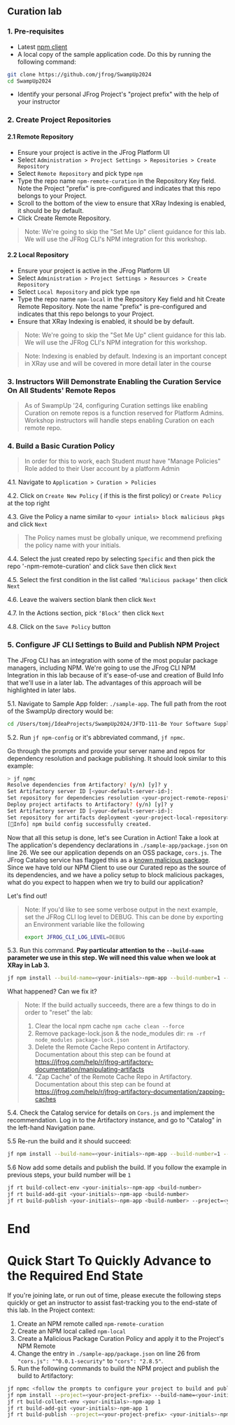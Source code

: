 ## Curation lab
### 1. Pre-requisites
* Latest [npm client](https://nodejs.org/en/download/package-manager)
* A local copy of the sample application code.  Do this by running the following command:
```bash
git clone https://github.com/jfrog/SwampUp2024
cd SwampUp2024
```
* Identify your personal JFrog Project's "project prefix" with the help of your instructor

### 2. Create Project Repositories

#### 2.1 Remote Repository
* Ensure your project is active in the JFrog Platform UI 
* Select `Administration > Project Settings > Repositories > Create Repository`
* Select `Remote Repository` and  pick type `npm`
* Type the repo name `npm-remote-curation` in the Repository Key field. Note
  the Project "prefix" is pre-configured and indicates that this repo belongs to your Project.
* Scroll to the bottom of the view to ensure that XRay Indexing is enabled, it should be by default.
* Click Create Remote Repository.
> Note:  We're going to skip the "Set Me Up" client guidance for this lab. We will use the JFRog CLI's
> NPM integration for this workshop.

#### 2.2 Local Repository
* Ensure your project is active in the JFrog Platform UI
* Select `Administration > Project Settings > Resources > Create Repository`
* Select `Local Repository` and  pick type `npm`
* Type the repo name `npm-local` in the Repository Key field and hit Create Remote Repository.  Note
  the name "prefix" is pre-configured and indicates that this repo belongs to your Project.
* Ensure that XRay Indexing is enabled, it should be by default.
> Note:  We're going to skip the "Set Me Up" client guidance for this lab. We will use the JFRog CLI's
> NPM integration for this workshop.

> Note: Indexing is enabled by default.  Indexing is an important concept in XRay use and will be covered in 
> more detail later in the course
    

### 3. Instructors Will Demonstrate Enabling the Curation Service On All Students' Remote Repos
> As of SwampUp '24, configuring Curation settings like enabling Curation on remote repos is a function reserved for Platform Admins. Workshop instructors will handle steps enabling Curation on each remote repo.

### 4. Build a Basic Curation Policy
> In order for this to work, each Student _must_ have "Manage Policies" Role added to their User account by a platform Admin

4.1. Navigate to `Application > Curation > Policies`

4.2. Click on `Create New Policy` ( if this is the first policy) or `Create Policy` at the top right 

4.3. Give the Policy a name similar to `<your intials> block malicious pkgs` and click `Next`
> The Policy names must be globally unique, we recommend prefixing the policy name with your initials.

4.4. Select the just created repo by selecting `Specific` and then pick the repo '<your-project-prefix>-npm-remote-curation' 
and click `Save` then click `Next`

4.5. Select the first condition in the list called `‘Malicious package’` then click `Next`

4.6. Leave the waivers section blank then click `Next`

4.7. In the Actions section, pick `‘Block’` then click `Next`

4.8. Click on the `Save Policy` button

### 5. Configure JF CLI Settings to Build and Publish NPM Project
The JFrog CLI has an integration with some of the most popular package managers, including NPM.  We're going to use the JFrog CLI NPM Integration in this lab because of it's ease-of-use and creation of Build Info that we'll use in a later lab.  The advantages of this approach will be highlighted in later labs.

5.1. Navigate to Sample App folder: `./sample-app`.  The full path from the root of the SwampUp directory would be:
```bash
cd /Users/tomj/IdeaProjects/SwampUp2024/JFTD-111-Be Your Software Supply Chain’s Gate Keeper - From Code to Runtime/sample-app

```
5.2. Run `jf npm-config` or it's abbreviated command,  `jf npmc`.

Go through the prompts and provide your server name and repos for dependency resolution and package publishing.  It should look similar to this example:
```bash
> jf npmc
Resolve dependencies from Artifactory? (y/n) [y]? y
Set Artifactory server ID [<your-default-server-id>]:
Set repository for dependencies resolution <your-project-remote-repository>
Deploy project artifacts to Artifactory? (y/n) [y]? y
Set Artifactory server ID [<your-default-server-id>]:
Set repository for artifacts deployment <your-project-local-repository>
[🔵Info] npm build config successfully created.
```
Now that all this setup is done, let's see Curation in Action!  Take a look at The application's dependency declarations in `./sample-app/package.json` on line 26.  We see our application depends on an OSS package, `cors.js`.  The JFrog Catalog service has flagged this as a [known malicious package](https://www.mend.io/blog/a-busy-weekend-for-npm-attacks-including-cors-typosquatting/).  Since we have told our NPM Client to use our Curated repo as the source of its dependencies, and we have a policy setup to block malicious packages, what do you expect to happen when we try to build our application?  

Let's find out! 


> Note: If you'd like to see some verbose output in the next example, set the JFRog CLI log level to DEBUG.  This can be done by exporting an Environment variable like the following 
> ```bash
> export JFROG_CLI_LOG_LEVEL=DEBUG
> ```

5.3. Run this command.  **Pay particular attention to the `--build-name` parameter we use in this step.  We will need this value when we look at XRay in Lab 3.**
```bash
jf npm install --build-name=<your-initials>-npm-app --build-number=1 --project=<your-project-prefix>
```
What happened?  Can we fix it?

> Note: If the build actually succeeds, there are a few things to do in order to "reset" the lab:
> 1. Clear the local npm cache `npm cache clean --force`
> 2. Remove package-lock.json & the node_modules dir: `rm -rf node_modules package-lock.json`
> 3. Delete the Remote Cache Repo content in Artifactory.  Documentation about this step can be found at https://jfrog.com/help/r/jfrog-artifactory-documentation/manipulating-artifacts
> 4. "Zap Cache" of the Remote Cache Repo in Artifactory.  Documentation about this step can be found at https://jfrog.com/help/r/jfrog-artifactory-documentation/zapping-caches

5.4. Check the Catalog service for details on `Cors.js` and implement the recommendation.  Log in to the Artifactory instance, and go to "Catalog" in the left-hand Navigation pane.  

5.5  Re-run the build and it should succeed:
```bash
jf npm install --build-name=<your-initials>-npm-app --build-number=1 --project=<your-project-prefix>
```
5.6  Now add some details and publish the build.  If you follow the example in previous steps, your build number will be `1`
```bash
jf rt build-collect-env <your-initials>-npm-app <build-number>
jf rt build-add-git <your-initials>-npm-app <build-number>
jf rt build-publish <your-initials>-npm-app <build-number> --project=<your-project-prefix>
```
# End
# Quick Start To Quickly Advance to the Required End State
If you're joining late, or run out of time, please execute the following steps quickly or get an instructor to assist fast-tracking you to the end-state of this lab.
In the Project context:
1. Create an NPM remote called `npm-remote-curation`
2. Create an NPM local called `npm-local`
3. Create a Malicious Package Curation Policy and apply it to the Project's NPM Remote
4. Change the entry in `./sample-app/package.json` on line 26 from `"cors.js": "^0.0.1-security"` to `"cors": "2.8.5"`.
5. Run the following commands to build the NPM project and publish the build to Artifactory:
```bash
jf npmc <follow the prompts to configure your project to build and publish to your project
jf npm install --project=<your-project-prefix> --build-name=<your-initials>-npm-app --build-number=1 
jf rt build-collect-env <your-initials>-npm-app 1
jf rt build-add-git <your-initials>-npm-app 1
jf rt build-publish --project=<your-project-prefix> <your-initials>-npm-app 1 
```